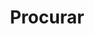 ---
title: "Procurar" # in any language you want
layout: "search" # is necessary
url: "/pt/search/"
summary: "Procurar"
---